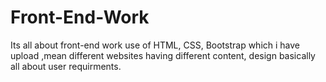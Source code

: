 # Front-End-Work
Its all about front-end work use of HTML, CSS, Bootstrap  which i have upload ,mean different websites having different content, design basically all about user requirments.
